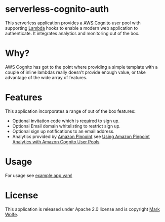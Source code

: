 # serverless-cognito-auth

This serverless application provides a [AWS Cognito](https://aws.amazon.com/cognito/) user pool with supporting [Lambda](https://aws.amazon.com/lambda/) hooks to enable a modern web application to authenticate. It integrates analytics and monitoring out of the box.

# Why?

AWS Cognito has got to the point where providing a simple template with a couple of inline lambdas really doesn't provide enough value, or take advantage of the wide array of features. 

# Features

This application incorporates a range of out of the box features:

* Optional invitation code which is required to sign up.
* Optional Email domain whitelisting to restrict sign up.
* Optional sign up notifications to an email address.
* Analytics provided by [Amazon Pinpoint](https://aws.amazon.com/pinpoint/) see [Using Amazon Pinpoint Analytics with Amazon Cognito User Pools ](https://docs.aws.amazon.com/cognito/latest/developerguide/cognito-user-pools-pinpoint-integration.html)

# Usage

For usage see [example app.yaml](example/app.yaml)

# License

This application is released under Apache 2.0 license and is copyright [Mark Wolfe](https://wolfe.id.au).